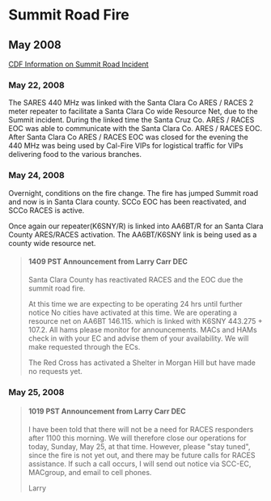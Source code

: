 # Summit Road Fire

## May 2008

[CDF Information on Summit Road Incident](http://cdfdata.fire.ca.gov/incidents/incidents_details_info?incident_id=263)

### May 22, 2008

The SARES 440 MHz was linked with the Santa Clara Co ARES / RACES 2 meter repeater to facilitate a Santa Clara Co wide Resource Net, due to the Summit incident. During the linked time the Santa Cruz Co. ARES / RACES EOC was able to communicate with the Santa Clara Co. ARES / RACES EOC. After Santa Clara Co ARES / RACES EOC was closed for the evening the 440 MHz was being used by Cal-Fire VIPs for logistical traffic for VIPs delivering food to the various branches.

### May 24, 2008

Overnight, conditions on the fire change. The fire has jumped Summit road and now is in Santa Clara county. SCCo EOC has been reactivated, and SCCo RACES is active.

Once again our repeater(K6SNY/R) is linked into AA6BT/R for an Santa Clara County ARES/RACES activation. The AA6BT/K6SNY link is being used as a county wide resource net.

> #### 1409 PST Announcement from Larry Carr DEC
>
> Santa Clara County has reactivated RACES and the EOC due the summit road fire.
>
> At this time we are expecting to be operating 24 hrs until further notice No cities have activated at this time. We are operating a resource net on AA6BT 146.115\. which is linked with K6SNY 443.275 + 107.2\. All hams please monitor for announcements. MACs and HAMs check in with your EC and advise them of your availability. We will make requested through the ECs.
>
> The Red Cross has activated a Shelter in Morgan Hill but have made no requests yet.

### May 25, 2008

> #### 1019 PST Announcement from Larry Carr DEC
>
> I have been told that there will not be a need for RACES responders after 1100 this morning. We will therefore close our operations for today, Sunday, May 25, at that time. However, please "stay tuned", since the fire is not yet out, and there may be future calls for RACES assistance. If such a call occurs, I will send out notice via SCC-EC, MACgroup, and email to cell phones.
>
> Larry
